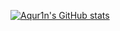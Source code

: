 [![Aqur1n's GitHub stats](https://github-readme-stats.vercel.app/api?username=aqur1n)](https://github.com/anuraghazra/github-readme-stats)
